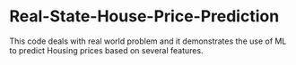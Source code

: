 # Real-State-House-Price-Prediction
This code deals with real world problem and it demonstrates the use of ML to predict Housing prices based on several features.
